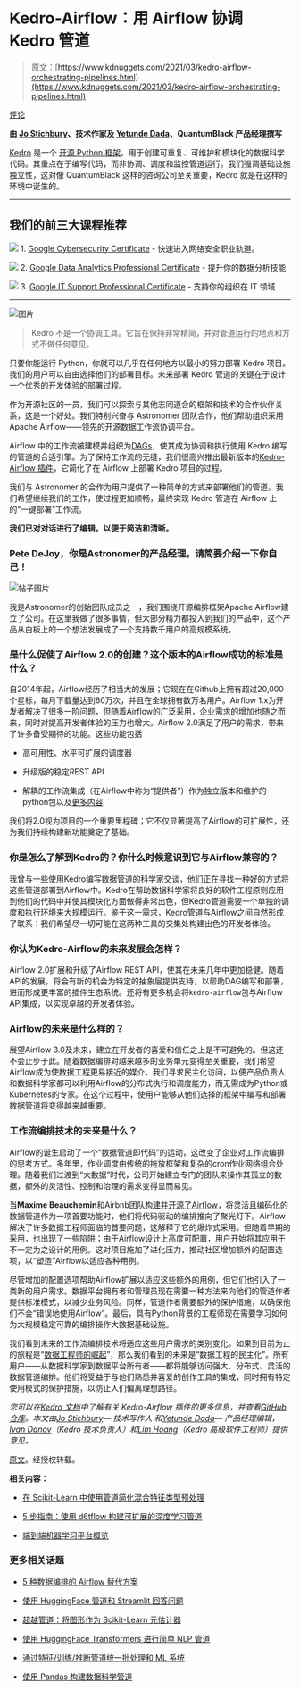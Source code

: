 # Kedro-Airflow：用 Airflow 协调 Kedro 管道

> 原文：[https://www.kdnuggets.com/2021/03/kedro-airflow-orchestrating-pipelines.html](https://www.kdnuggets.com/2021/03/kedro-airflow-orchestrating-pipelines.html)

[评论](#comments)

**由 [Jo Stichbury](https://www.linkedin.com/in/jostichbury/)、技术作家及 [Yetunde Dada](https://www.linkedin.com/in/yetudada/)、QuantumBlack 产品经理撰写**

[Kedro](https://github.com/quantumblacklabs/kedro) 是一个 [开源 Python 框架](https://kedro.readthedocs.io/en/stable/)，用于创建可重复、可维护和模块化的数据科学代码。其重点在于编写代码，而非协调、调度和监控管道运行。我们强调基础设施独立性，这对像 QuantumBlack 这样的咨询公司至关重要，Kedro 就是在这样的环境中诞生的。

* * *

## 我们的前三大课程推荐

![](../Images/0244c01ba9267c002ef39d4907e0b8fb.png) 1\. [Google Cybersecurity Certificate](https://www.kdnuggets.com/google-cybersecurity) - 快速进入网络安全职业轨道。

![](../Images/e225c49c3c91745821c8c0368bf04711.png) 2\. [Google Data Analytics Professional Certificate](https://www.kdnuggets.com/google-data-analytics) - 提升你的数据分析技能

![](../Images/0244c01ba9267c002ef39d4907e0b8fb.png) 3\. [Google IT Support Professional Certificate](https://www.kdnuggets.com/google-itsupport) - 支持你的组织在 IT 领域

* * *

![图片](../Images/e0ed876d1b2801def9b0e141ee177d22.png)

> Kedro 不是一个协调工具。它旨在保持非常精简，并对管道运行的地点和方式不做任何意见。

只要你能运行 Python，你就可以几乎在任何地方以最小的努力部署 Kedro 项目。我们的用户可以自由选择他们的部署目标。未来部署 Kedro 管道的关键在于设计一个优秀的开发体验的部署过程。

作为开源社区的一员，我们可以探索与其他志同道合的框架和技术的合作伙伴关系，这是一个好处。我们特别兴奋与 Astronomer 团队合作，他们帮助组织采用 Apache Airflow——领先的开源数据工作流协调平台。

Airflow 中的工作流被建模并组织为[DAGs](https://en.wikipedia.org/wiki/Directed_acyclic_graph)，使其成为协调和执行使用 Kedro 编写的管道的合适引擎。为了保持工作流的无缝，我们很高兴推出最新版本的[Kedro-Airflow 插件](https://github.com/quantumblacklabs/kedro-airflow)，它简化了在 Airflow 上部署 Kedro 项目的过程。

我们与 Astronomer 的合作为用户提供了一种简单的方式来部署他们的管道。我们希望继续我们的工作，使过程更加顺畅，最终实现 Kedro 管道在 Airflow 上的“一键部署”工作流。

**我们已对对话进行了编辑，以便于简洁和清晰。**

### Pete DeJoy，你是Astronomer的产品经理。请简要介绍一下你自己！

![帖子图片](../Images/4dcafef1338f0d1e2ad883dc5878cf95.png)

我是Astronomer的创始团队成员之一，我们围绕开源编排框架Apache Airflow建立了公司。在这里我做了很多事情，但大部分精力都投入到我们的产品中，这个产品从白板上的一个想法发展成了一个支持数千用户的高规模系统。

### 是什么促使了Airflow 2.0的创建？这个版本的Airflow成功的标准是什么？

自2014年起，Airflow经历了相当大的发展；它现在在Github上拥有超过20,000个星标，每月下载量达到60万次，并且在全球拥有数万名用户。Airflow 1.x为开发者解决了很多一阶问题，但随着Airflow的广泛采用，企业需求的增加也随之而来，同时对提高开发者体验的压力也增大。Airflow 2.0满足了用户的需求，带来了许多备受期待的功能。这些功能包括：

+   高可用性、水平可扩展的调度器

+   升级版的稳定REST API

+   解耦的工作流集成（在Airflow中称为“提供者”）作为独立版本和维护的python包以及[更多内容](https://www.astronomer.io/blog/introducing-airflow-2-0)

我们将2.0视为项目的一个重要里程碑；它不仅显著提高了Airflow的可扩展性，还为我们持续构建新功能奠定了基础。

### 你是怎么了解到Kedro的？你什么时候意识到它与Airflow兼容的？

我曾与一些使用Kedro编写数据管道的科学家交谈，他们正在寻找一种好的方式将这些管道部署到Airflow中。Kedro在帮助数据科学家将良好的软件工程原则应用到他们的代码中并使其模块化方面做得非常出色，但Kedro管道需要一个单独的调度和执行环境来大规模运行。鉴于这一需求，Kedro管道与Airflow之间自然形成了联系：我们希望尽一切可能在这两种工具的交集处构建出色的开发者体验。

### 你认为Kedro-Airflow的未来发展会怎样？

Airflow 2.0扩展和升级了Airflow REST API，使其在未来几年中更加稳健。随着API的发展，将会有新的机会为特定的抽象层提供支持，以帮助DAG编写和部署，进而形成更丰富的插件生态系统。还将有更多机会将`kedro-airflow`包与Airflow API集成，以实现卓越的开发者体验。

### Airflow的未来是什么样的？

展望Airflow 3.0及未来，建立在开发者的喜爱和信任之上是不可避免的。但这还不会止步于此。随着数据编排对越来越多的业务单元变得至关重要，我们希望Airflow成为使数据工程更易接近的媒介。我们寻求民主化访问，以便产品负责人和数据科学家都可以利用Airflow的分布式执行和调度能力，而无需成为Python或Kubernetes的专家。在这个过程中，使用户能够从他们选择的框架中编写和部署数据管道将变得越来越重要。

### 工作流编排技术的未来是什么？

Airflow的诞生启动了一个“数据管道即代码”的运动，这改变了企业对工作流编排的思考方式。多年里，作业调度由传统的拖放框架和复杂的cron作业网络组合处理。随着我们过渡到“大数据”时代，公司开始建立专门的团队来操作其孤立的数据，额外的灵活性、控制和治理的需求变得显而易见。

当**Maxime Beauchemin**和Airbnb团队[构建并开源了Airflow](https://medium.com/airbnb-engineering/airflow-a-workflow-management-platform-46318b977fd8)，将灵活且编码化的数据管道作为一项首要功能时，他们将代码驱动的编排推向了聚光灯下。Airflow解决了许多数据工程师面临的首要问题，这解释了它的爆炸式采用。但随着早期的采用，也出现了一些陷阱；由于Airflow设计上高度可配置，用户开始将其应用于不一定为之设计的用例。这对项目施加了进化压力，推动社区增加额外的配置选项，以“塑造”Airflow以适应各种用例。

尽管增加的配置选项帮助Airflow扩展以适应这些额外的用例，但它们也引入了一类新的用户需求。数据平台拥有者和管理员现在需要一种方法来向他们的管道作者提供标准模式，以减少业务风险。同样，管道作者需要额外的保护措施，以确保他们不会“错误地使用Airflow”。最后，具有Python背景的工程师现在需要学习如何为大规模稳定可靠的编排操作大数据基础设施。

我们看到未来的工作流编排技术将适应这些用户需求的类别变化。如果到目前为止的旅程是“[数据工程师的崛起](https://www.freecodecamp.org/news/the-rise-of-the-data-engineer-91be18f1e603/)”，那么我们看到的未来是“数据工程的民主化”。所有用户——从数据科学家到数据平台所有者——都将能够访问强大、分布式、灵活的数据管道编排。他们将受益于与他们熟悉并喜爱的创作工具的集成，同时拥有特定使用模式的保护措施，以防止人们偏离理想路径。

*您可以在*[*Kedro 文档*](https://kedro.readthedocs.io/en/stable/10_deployment/11_airflow_astronomer.html)*中了解有关 Kedro-Airflow 插件的更多信息，并查看*[*GitHub 仓库*](https://github.com/quantumblacklabs/kedro-airflow)*。本文由*[*Jo Stichbury*](https://www.linkedin.com/in/jostichbury/)*— 技术写作人 和*[*Yetunde Dada*](https://www.linkedin.com/in/yetudada/)*— 产品经理编辑，*[*Ivan Danov*](https://www.linkedin.com/in/idanov/)*（Kedro 技术负责人）和*[*Lim Hoang*](https://www.linkedin.com/in/limhn/)*（Kedro 高级软件工程师）提供意见。*

[原文](https://medium.com/quantumblack/kedro-airflow-0-4-0-orchestrating-kedro-pipelines-with-airflow-23fb1283f24d)。经授权转载。

**相关内容：**

+   [在 Scikit-Learn 中使用管道简化混合特征类型预处理](/2020/06/simplifying-mixed-feature-type-preprocessing-scikit-learn-pipelines.html)

+   [5 步指南：使用 d6tflow 构建可扩展的深度学习管道](/2019/09/5-step-guide-scalable-deep-learning-pipelines-d6tflow.html)

+   [端到端机器学习平台概览](/2020/07/tour-end-to-end-machine-learning-platforms.html)

### 更多相关话题

+   [5 种数据编排的 Airflow 替代方案](https://www.kdnuggets.com/5-airflow-alternatives-for-data-orchestration)

+   [使用 HuggingFace 管道和 Streamlit 回答问题](https://www.kdnuggets.com/2021/10/simple-question-answering-web-app-hugging-face-pipelines.html)

+   [超越管道：将图形作为 Scikit-Learn 元估计器](https://www.kdnuggets.com/2022/09/graphs-scikitlearn-metaestimators.html)

+   [使用 HuggingFace Transformers 进行简单 NLP 管道](https://www.kdnuggets.com/2023/02/simple-nlp-pipelines-huggingface-transformers.html)

+   [通过特征/训练/推断管道统一批处理和 ML 系统](https://www.kdnuggets.com/2023/09/hopsworks-unify-batch-ml-systems-feature-training-inference-pipelines)

+   [使用 Pandas 构建数据科学管道](https://www.kdnuggets.com/building-data-science-pipelines-using-pandas)
